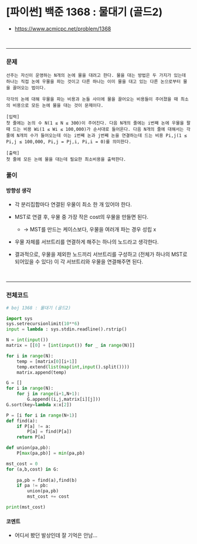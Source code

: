 # **\[파이썬\] 백준 1368 : 물대기 (골드2)**
* https://www.acmicpc.net/problem/1368
<br>


---
### **문제**
    선주는 자신이 운영하는 N개의 논에 물을 대려고 한다. 물을 대는 방법은 두 가지가 있는데 하나는 직접 논에 우물을 파는 것이고 다른 하나는 이미 물을 대고 있는 다른 논으로부터 물을 끌어오는 법이다.

    각각의 논에 대해 우물을 파는 비용과 논들 사이에 물을 끌어오는 비용들이 주어졌을 때 최소의 비용으로 모든 논에 물을 대는 것이 문제이다.

    [입력]
    첫 줄에는 논의 수 N(1 ≤ N ≤ 300)이 주어진다. 다음 N개의 줄에는 i번째 논에 우물을 팔 때 드는 비용 Wi(1 ≤ Wi ≤ 100,000)가 순서대로 들어온다. 다음 N개의 줄에 대해서는 각 줄에 N개의 수가 들어오는데 이는 i번째 논과 j번째 논을 연결하는데 드는 비용 Pi,j(1 ≤ Pi,j ≤ 100,000, Pi,j = Pj,i, Pi,i = 0)를 의미한다.

    [출력]
    첫 줄에 모든 논에 물을 대는데 필요한 최소비용을 출력한다.

### **풀이**

#### **방향성 생각**
* 각 분리집합마다 연결된 우물이 최소 한 개 있어야 한다.

* MST로 연결 후, 우물 중 가장 작은 cost의 우물을 만들면 된다.
  * -> MST를 만드는 케이스보다, 우물을 여러개 파는 경우 성립 x

* 우물 자체를 서브트리를 연결하게 해주는 하나의 노드라고 생각한다.

* 결과적으로, 우물을 제외한 노드끼리 서브트리를 구성하고 (전체가 하나의 MST로 되어있을 수 있다) 이 각 서브트리와 우물을 연결해주면 된다.

<br>

---

### **전체코드**
```python
# boj 1368 : 물대기 (골드2)

import sys
sys.setrecursionlimit(10**6) 
input = lambda : sys.stdin.readline().rstrip()

N = int(input())
matrix = [[0] + [int(input()) for _ in range(N)]]

for i in range(N):
    temp = [matrix[0][i+1]]
    temp.extend(list(map(int,input().split())))
    matrix.append(temp)

G = []
for i in range(N):
    for j in range(i+1,N+1):
        G.append((i,j,matrix[i][j]))
G.sort(key=lambda x:x[2])

P = [i for i in range(N+1)]
def find(a):
    if P[a] != a:
        P[a] = find(P[a])
    return P[a]

def union(pa,pb):
    P[max(pa,pb)] = min(pa,pb)

mst_cost = 0
for (a,b,cost) in G:
    
    pa,pb = find(a),find(b)
    if pa != pb:
        union(pa,pb)
        mst_cost += cost

print(mst_cost)
```

#### **코멘트**

* 어디서 봤던 발상인데 잘 기억은 안남...